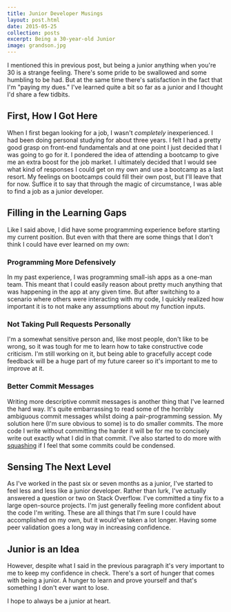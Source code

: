 ```yaml
---
title: Junior Developer Musings
layout: post.html
date: 2015-05-25
collection: posts
excerpt: Being a 30-year-old Junior
image: grandson.jpg
---
```


I mentioned this in previous post, but being a junior anything when you're 30 is a strange feeling.  There's some pride to be swallowed and some humbling to be had.  But at the same time there's satisfaction in the fact that I'm "paying my dues."  I've learned quite a bit so far as a junior and I thought I'd share a few tidbits.    

## First, How I Got Here

When I first began looking for a job, I wasn't _completely_ inexperienced.  I had been doing personal studying for about three years.  I felt I had a pretty good grasp on front-end fundamentals and at one point I just decided that I was going to go for it.  I pondered the idea of attending a bootcamp to give me an extra boost for the job market.  I ultimately decided that I would see what kind of responses I could get on my own and use a bootcamp as a last resort.  My feelings on bootcamps could fill their own post, but I'll leave that for now.  Suffice it to say that through the magic of circumstance, I was able to find a job as a junior developer.  

## Filling in the Learning Gaps

Like I said above, I did have some programming experience before starting my current position.  But even with that there are some things that I don't think I could have ever learned on my own: 

### Programming More Defensively

In my past experience, I was programming small-ish apps as a one-man team.  This meant that I could easily reason about pretty much anything that was happening in the app at any given time.  But after switching to a scenario where others were interacting with my code, I quickly realized how important it is to not make any assumptions about my function inputs.

### Not Taking Pull Requests Personally

I'm a somewhat sensitive person and, like most people, don't like to be wrong, so it was tough for me to learn how to take constructive code criticism.  I'm still working on it, but being able to gracefully accept code feedback will be a huge part of my future career so it's important to me to improve at it.

### Better Commit Messages

Writing more descriptive commit messages is another thing that I've learned the hard way.  It's quite embarrassing to read some of the horribly ambiguous commit messages whilst doing a pair-programming session.  My solution here (I'm sure obvious to some) is to do smaller commits.  The more code I write without committing the harder it will be for me to concisely write out exactly what I did in that commit.  I've also started to do more with [squashing](http://gitready.com/advanced/2009/02/10/squashing-commits-with-rebase.html) if I feel that some commits could be condensed.  

## Sensing The Next Level

As I've worked in the past six or seven months as a junior, I've started to feel less and less like a junior developer.  Rather than lurk, I've actually answered a question or two on Stack Overflow.  I've committed a tiny fix to a large open-source projects.  I'm just generally feeling more confident about the code I'm writing.  These are all things that I'm sure I could have accomplished on my own, but it would've taken a lot longer.  Having some peer validation goes a long way in increasing confidence.

## Junior is an Idea

However, despite what I said in the previous paragraph it's very important to me to keep my confidence in check.  There's a sort of hunger that comes with being a junior.  A hunger to learn and prove yourself and that's something I don't ever want to lose.

I hope to always be a junior at heart.
